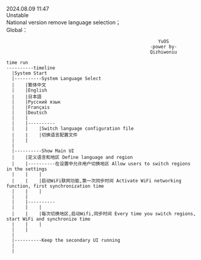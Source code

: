 2024.08.09 11:47 </br>
Unstable</br>
National version remove language selection；</br>
Global：</br>

                                                            YuOS
                                                         -power by- 
                                                         Qizhiwoniu

    time run
    ----------timeline
      |System Start
      |----------System Language Select
      |    |繁体中文
      |    |English    
      |    |日本語
      |    |Русский язык
      |    |Français
      |    |Deutsch
      |    |
      |    |----------
      |    |    |Switch language configuration file
      |    |    |切换语言配置文件
      |    |    
      |
      |----------Show Main UI
      |    |定义语言和地区 Define language and region
      |    |----------在设置中允许用户切换地区 Allow users to switch regions in the settings
      |    |    |
      |    |    |启动WiFi联网功能,第一次同步时间 Activate WiFi networking function, first synchronization time
      |    |    |   
      |    |
      |    |----------
      |    |    |
      |    |    |每次切换地区,启动Wifi,同步时间 Every time you switch regions, start WiFi and synchronize time
      |    |    |
      |    |
      |
      |----------Keep the secondary UI running
      |
      |

